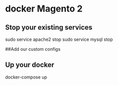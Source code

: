 # docker Magento 2

## Stop your existing services
 sudo service apache2 stop
 sudo service mysql stop


##Add our custom configs



## Up your docker

docker-compose up
